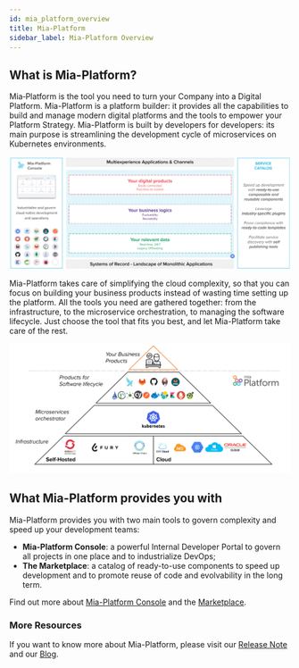 ```yaml
---
id: mia_platform_overview
title: Mia-Platform
sidebar_label: Mia-Platform Overview
---
```

## What is Mia-Platform?

Mia‑Platform is the tool you need to turn your Company into a Digital Platform. Mia-Platform is a platform builder: it provides all the capabilities to build and manage modern digital platforms and the tools to empower your Platform Strategy. Mia-Platform is built by developers for developers: its main purpose is streamlining the development cycle of microservices on Kubernetes environments.

![Mia-Platform](img/digitalplatform.png)

Mia-Platform takes care of simplifying the cloud complexity, so that you can focus on building your business products instead of wasting time setting up the platform. All the tools you need are gathered together: from the infrastructure, to the microservice orchestration, to managing the software lifecycle. Just choose the tool that fits you best, and let Mia-Platform take care of the rest.

![Mia-Platform](img/pyramid.png)

## What Mia-Platform provides you with

Mia-Platform provides you with two main tools to govern complexity and speed up your development teams:

- **Mia-Platform Console**: a powerful Internal Developer Portal to govern all projects in one place and to industrialize DevOps;
- **The Marketplace**: a catalog of ready-to-use components to speed up development and to promote reuse of code and evolvability in the long term.

Find out more about [Mia-Platform Console](/development_suite/overview-dev-suite.md) and the [Marketplace](/marketplace/overview_marketplace.md).

### More Resources

If you want to know more about Mia-Platform, please visit our [Release Note](/release-notes/versions.md) and our [Blog](https://blog.mia-platform.eu/en).
